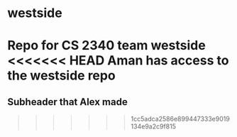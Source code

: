 # westside
Repo for CS 2340 team westside
<<<<<<< HEAD
Aman has access to the westside repo
=======
## Subheader that Alex made
>>>>>>> 1cc5adca2586e899447333e9019134e9a2c9f815
